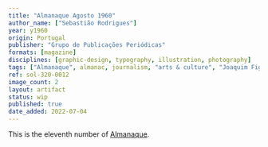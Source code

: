 ```yaml
---
title: "Almanaque Agosto 1960"
author_name: ["Sebastião Rodrigues"]
year: y1960
origin: Portugal
publisher: "Grupo de Publicações Periódicas"
formats: [magazine]
disciplines: [graphic-design, typography, illustration, photography]
tags: ["Almanaque", almanac, journalism, "arts & culture", "Joaquim Figueiredo Magalhães"]
ref: sol-320-0012
image_count: 2
layout: artifact
status: wip
published: true
date_added: 2022-07-04
---
```


<p>This is the eleventh number of <a class="text cat-link publisher" href="/tags/almanaque/">Almanaque</a>.</p>
